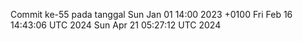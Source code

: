 Commit ke-55 pada tanggal Sun Jan 01 14:00 2023 +0100
Fri Feb 16 14:43:06 UTC 2024
Sun Apr 21 05:27:12 UTC 2024
